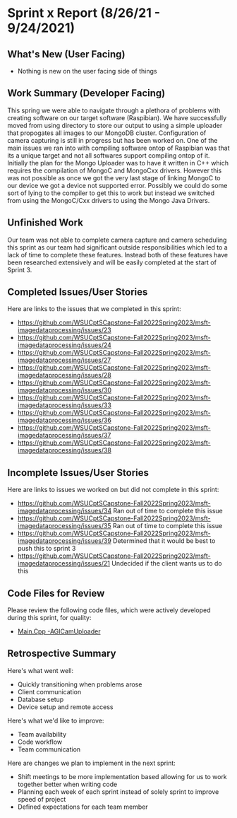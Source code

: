 # Sprint x Report (8/26/21 - 9/24/2021)

## What's New (User Facing)
 * Nothing is new on the user facing side of things

## Work Summary (Developer Facing)
This spring we were able to navigate through a plethora of problems with creating software on our target software (Raspibian). We have successfully moved from using directory to store our output to using a simple uploader that propogates all images to our MongoDB cluster. Configuration of camera capturing is still in progress but has been worked on. One of the main issues we ran into with compiling software ontop of Raspibian was that its a unique target and not all softwares support compiling ontop of it. Initially the plan for the Mongo Uploader was to have it written in C++ which requires the compilation of MongoC and MongoCxx drivers. However this was not possible as once we got the very last stage of linking MongoC to our device we got a device not supported error. Possibly we could do some sort of lying to the compiler to get this to work but instead we switched from using the MongoC/Cxx drivers to using the Mongo Java Drivers. 

## Unfinished Work
Our team was not able to complete camera capture and camera scheduling this sprint as our team had significant outside responsibilities which led to a lack of time to complete these features. Instead both of these features have been researched extensively and will be easily completed at the start of Sprint 3.

## Completed Issues/User Stories
Here are links to the issues that we completed in this sprint:

 * https://github.com/WSUCptSCapstone-Fall2022Spring2023/msft-imagedataprocessing/issues/23
 * https://github.com/WSUCptSCapstone-Fall2022Spring2023/msft-imagedataprocessing/issues/24
 * https://github.com/WSUCptSCapstone-Fall2022Spring2023/msft-imagedataprocessing/issues/27
 * https://github.com/WSUCptSCapstone-Fall2022Spring2023/msft-imagedataprocessing/issues/28
 * https://github.com/WSUCptSCapstone-Fall2022Spring2023/msft-imagedataprocessing/issues/30
 * https://github.com/WSUCptSCapstone-Fall2022Spring2023/msft-imagedataprocessing/issues/33
 * https://github.com/WSUCptSCapstone-Fall2022Spring2023/msft-imagedataprocessing/issues/36
 * https://github.com/WSUCptSCapstone-Fall2022Spring2023/msft-imagedataprocessing/issues/37
 * https://github.com/WSUCptSCapstone-Fall2022Spring2023/msft-imagedataprocessing/issues/38
 
 ## Incomplete Issues/User Stories
 Here are links to issues we worked on but did not complete in this sprint:
 
 * https://github.com/WSUCptSCapstone-Fall2022Spring2023/msft-imagedataprocessing/issues/34 Ran out of time to complete this issue
 * https://github.com/WSUCptSCapstone-Fall2022Spring2023/msft-imagedataprocessing/issues/35 Ran out of time to complete this issue
 * https://github.com/WSUCptSCapstone-Fall2022Spring2023/msft-imagedataprocessing/issues/39 Determined that it would be best to push this to sprint 3
 * https://github.com/WSUCptSCapstone-Fall2022Spring2023/msft-imagedataprocessing/issues/21 Undecided if the client wants us to do this
 
## Code Files for Review
Please review the following code files, which were actively developed during this sprint, for quality:
 * [Main.Cpp -AGICamUploader](https://github.com/WSUCptSCapstone-Fall2022Spring2023/msft-imagedataprocessing/blob/feature/create-mongo-uploader/src/main/java/org/agicam/Main.java)
 
## Retrospective Summary
Here's what went well:
  * Quickly transitioning when problems arose
  * Client communication
  * Database setup
  * Device setup and remote access
 
Here's what we'd like to improve:
   * Team availability
   * Code workflow
   * Team communication
  
Here are changes we plan to implement in the next sprint:
   * Shift meetings to be more implementation based allowing for us to work together better when writing code
   * Planning each week of each sprint instead of solely sprint to improve speed of project
   * Defined expectations for each team member
